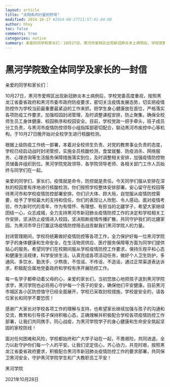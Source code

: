 ```yaml
---
layout: article
title: "太阳系内行星的符号"
modified: 2014-10-17 #2014-08-27T11:57:41-04:00
author: hhxy
toc: false
comments: true
categories: notice
summary: 亲爱的同学和家长们：10月27日，黑河市爱辉区出现新冠肺炎本土病例后，学校党委高度重视...
---
```


# 黑河学院致全体同学及家长的一封信

亲爱的同学和家长们：

10月27日，黑河市爱辉区出现新冠肺炎本土病例后，学校党委高度重视，按照黑龙江省委省政府和黑河市委市政府防疫要求，密切关注疫情发展态势，切实把疫情防控作为学校当前最重要最紧迫的工作来抓，把学生身心健康放在首位，严格落实各项防疫工作要求，加强校园封闭管理，及时调整课程安排，防止聚集，确保全校师生员工身体健康、校园秩序和校园安全。目前，学校党政一把手牵头，班子成员分工负责，与黑河市疫情防控领导小组指挥部密切配合，联动黑河市疾控中心等机构，于10月27日晚开始对全校学生进行核酸检测。

根据上级防疫工作统一部署，本着对全校师生负责、对党的教育事业负责的态度，学校已经启动战时封闭管控，实施全员核酸检测，食堂就餐、防疫消杀、网络服务、心理咨询等生活服务保障措施落实到位，及时调整相关安排，加强疫情防控物资储备并组织到位。黑河学院党政领导、各学院领导老师、各相关部门工作人员始终与同学们在一起。

亲爱的同学们、家长们，疫情就是命令，防控就是责任。今天同学们服从安排在深秋的校园里有序地进行核酸检测，你们按照学校整体安排部署，安心留守在校园等待黑河市和学校疫情防控部署安排。你们识大体、顾大局，自觉服从疫情防控需要，给予了学校最大的支持和信任，你们的表现让人欣慰、令人感动。面对疫情考验，作为新时代的青年，作为有情怀、有理想、有担当的北疆学子，希望大家继续团结一心，众志成城，全力支持黑河市新冠肺炎疫情防控工作的决定和学校相关工作安排，坚决防止疫情进入校园，坚决阻断疫情传播扩散，共同守护我们的北疆家园，为黑河市早日打赢这场疫情防控阻击战贡献我们黑河学院人的力量。

封闭管理期间，学校将统筹做好疫情防控等各项工作，全力保护好每一位黑河学院学子的身体健康和生命安全，在生活物资供应、医疗服务保障等方面为同学们提供贴心的服务。希望同学们在校期间服从学校疫情防控工作要求，保持乐观平和心态和健康生活规律，科学安排生活，认真完成各项活动任务，做好个人卫生防护，多通风、多饮水、勤洗手、少熬夜，不信谣、不传谣、不造谣，通过正常渠道表达诉求，积极配合属地党委政府和学校有序开展防控工作。

每一名学子都牵动着父母的心，亲爱的家长们，当初您放心地把孩子送到黑河学院求学，黑河学院也必将用心守护每一个孩子的安全，确保他们平安健康。目前黑河市城区各小区防控值守已经全面展开，学校已采取封校措施，学校是安全的，请各位家长和同学不要恐慌！

感谢广大家长对学校各项工作的理解与支持，也希望家长继续加强与孩子的沟通和交流，教育和引导孩子保持积极心态，正确理解并积极配合学校各项疫情防控工作部署，让我们共同携手，同心战疫，为黑河学院学子的身心健康和生命安全筑起坚固的家校防线！

面对任何困难和风险，学校都始终和广大学子站在一起，不畏艰险，共同进退，全力以赴守护你们每一个人的平安。让我们坚定信心，齐心协力，共克时艰，按照黑龙江省委省政府要求，积极配合黑河市新冠肺炎疫情防控工作的要求部署，共同保卫黑河安全，守护黑河学院学生和广大教职员工平安！

黑河学院

2021年10月28日
